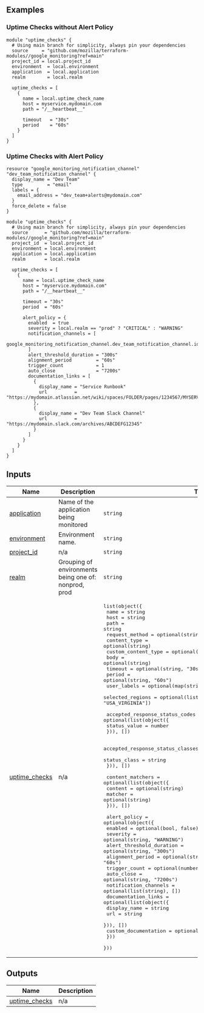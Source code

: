 
## Examples

### Uptime Checks without Alert Policy
```hcl
module "uptime_checks" {
  # Using main branch for simplicity, always pin your dependencies
  source     = "github.com/mozilla/terraform-modules//google_monitoring?ref=main"
  project_id = local.project_id
  environment  = local.environment
  application  = local.application
  realm        = local.realm

  uptime_checks = [
    {
      name = local.uptime_check_name
      host = myservice.mydomain.com
      path = "/__heartbeat__"

      timeout   = "30s"
      period    = "60s"
    }
  ]
}
```

### Uptime Checks with Alert Policy
```hcl
resource "google_monitoring_notification_channel" "dev_team_notification_channel" {
  display_name = "Dev Team"
  type         = "email"
  labels = {
    email_address = "dev_team+alerts@mydomain.com"
  }
  force_delete = false
}

module "uptime_checks" {
  # Using main branch for simplicity, always pin your dependencies
  source      = "github.com/mozilla/terraform-modules//google_monitoring?ref=main"
  project_id  = local.project_id
  environment = local.environment
  application = local.application
  realm       = local.realm

  uptime_checks = [
    {
      name = local.uptime_check_name
      host = "myservice.mydomain.com"
      path = "/__heartbeat__"

      timeout = "30s"
      period  = "60s"

      alert_policy = {
        enabled  = true
        severity = local.realm == "prod" ? "CRITICAL" : "WARNING"
        notification_channels = [
          google_monitoring_notification_channel.dev_team_notification_channel.id
        ]
        alert_threshold_duration = "300s"
        alignment_period         = "60s"
        trigger_count            = 1
        auto_close               = "7200s"
        documentation_links = [
          {
            display_name = "Service Runbook"
            url          = "https://mydomain.atlassian.net/wiki/spaces/FOLDER/pages/1234567/MYSERVICE+Runbook"
          },
          {
            display_name = "Dev Team Slack Channel"
            url          = "https://mydomain.slack.com/archives/ABCDEFG12345"
          }
        ]
      }
    }
  ]
}
```

## Inputs

| Name | Description | Type | Default | Required |
|------|-------------|------|---------|:--------:|
| <a name="input_application"></a> [application](#input\_application) | Name of the application being monitored | `string` | n/a | yes |
| <a name="input_environment"></a> [environment](#input\_environment) | Environment name. | `string` | n/a | yes |
| <a name="input_project_id"></a> [project\_id](#input\_project\_id) | n/a | `string` | n/a | yes |
| <a name="input_realm"></a> [realm](#input\_realm) | Grouping of environments being one of: nonprod, prod | `string` | n/a | yes |
| <a name="input_uptime_checks"></a> [uptime\_checks](#input\_uptime\_checks) | n/a | <pre>list(object({<br>    name                = string<br>    host                = string<br>    path                = string<br>    request_method      = optional(string, "GET")<br>    content_type        = optional(string)<br>    custom_content_type = optional(string)<br>    body                = optional(string)<br>    timeout             = optional(string, "30s")<br>    period              = optional(string, "60s")<br>    user_labels         = optional(map(string), {})<br>    selected_regions    = optional(list(string), ["EUROPE", "USA_OREGON", "USA_VIRGINIA"])<br><br>    accepted_response_status_codes = optional(list(object({<br>      status_value = number<br>    })), [])<br><br>    accepted_response_status_classes = optional(list(object({<br>      status_class = string<br>    })), [])<br><br>    content_matchers = optional(list(object({<br>      content = optional(string)<br>      matcher = optional(string)<br>    })), [])<br><br>    alert_policy = optional(object({<br>      enabled                  = optional(bool, false)<br>      severity                 = optional(string, "WARNING")<br>      alert_threshold_duration = optional(string, "300s")<br>      alignment_period         = optional(string, "60s")<br>      trigger_count            = optional(number, 1)<br>      auto_close               = optional(string, "7200s")<br>      notification_channels    = optional(list(string), [])<br>      documentation_links = optional(list(object({<br>        display_name = string<br>        url          = string<br>      })), [])<br>      custom_documentation = optional(string)<br>    }))<br>  }))</pre> | `[]` | no |

## Outputs

| Name | Description |
|------|-------------|
| <a name="output_uptime_checks"></a> [uptime\_checks](#output\_uptime\_checks) | n/a |
